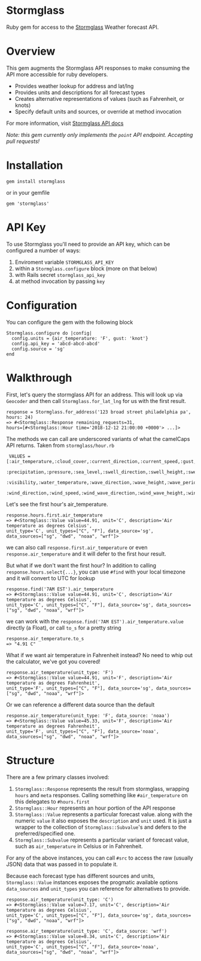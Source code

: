 # Stormglass

Ruby gem for access to the [Stormglass](https://stormglass.io/) Weather forecast API.

# Overview

This gem augments the Stormglass API responses to make consuming the API more accessible for ruby developers.

- Provides weather lookup for address and lat/lng
- Provides units and descriptions for all forecast types
- Creates alternative representations of values (such as Fahrenheit, or knots)
- Specify default units and sources, or override at method invocation

For more information, visit [Stormglass API docs](https://docs.stormglass.io/)

*Note: this gem currently only implements the `point` API endpoint. Accepting pull requests!*

# Installation

```
gem install stormglass
```

or in your gemfile

```
gem 'stormglass'
```

# API Key

To use Stormglass you'll need to provide an API key, which can be configured a number of ways:

1. Enviroment variable `STORMGLASS_API_KEY`
2. within a `Stormglass.configure` block (more on that below)
3. with Rails secret `stormglass_api_key`
4. at method invocation by passing `key`

# Configuration

You can configure the gem with the following block
```
Stormglass.configure do |config|
  config.units = {air_temperature: 'F', gust: 'knot'}
  config.api_key = 'abcd-abcd-abcd'
  config.source = 'sg'
end
```

# Walkthrough

First, let's query the stormglass API for an address. This will look up via `Geocoder` and then call `Stormglass.for_lat_lng` for us with the first result.
```
response = Stormglass.for_address('123 broad street philadelphia pa', hours: 24)
=> #<Stormglass::Response remaining_requests=31,
hours=[#<Stormglass::Hour time='2018-12-12 21:00:00 +0000'> ...]>
```
The methods we can call are underscored variants of what the camelCaps API returns. Taken from `stormglass/hour.rb`
```
 VALUES = [:air_temperature,:cloud_cover,:current_direction,:current_speed,:gust,:humidity,
            :precipitation,:pressure,:sea_level,:swell_direction,:swell_height,:swell_period,
            :visibility,:water_temperature,:wave_direction,:wave_height,:wave_period,
            :wind_direction,:wind_speed,:wind_wave_direction,:wind_wave_height,:wind_wave_period]
```
Let's see the first hour's air_temperature.
```
response.hours.first.air_temperature
=> #<Stormglass::Value value=44.91, unit='C', description='Air temperature as degrees Celsius',
unit_type='C', unit_types=["C", "F"], data_source='sg',
data_sources=["sg", "dwd", "noaa", "wrf"]>
```
we can also call `response.first.air_temperature` or even `response.air_temperature` and it will defer to the first hour result.

But what if we don't want the first hour? In addition to calling `response.hours.select{...}`, you can use `#find` with your local timezone and it will convert to UTC for lookup
```
response.find('7AM EST').air_temperature
=> #<Stormglass::Value value=44.91, unit='C', description='Air temperature as degrees Celsius',
unit_type='C', unit_types=["C", "F"], data_source='sg', data_sources=["sg", "dwd", "noaa", "wrf"]>
```
we can work with the `response.find('7AM EST').air_temperature.value` directly (a Float), or call `to_s` for a pretty string

```
response.air_temperature.to_s
=> "4.91 C"
```

What if we want air temperature in Fahrenheit instead? No need to whip out the calculator, we've
got you covered!

```
response.air_temperature(unit_type: 'F')
=> #<Stormglass::Value value=44.91, unit='F', description='Air temperature as degrees Fahrenheit',
unit_type='F', unit_types=["C", "F"], data_source='sg', data_sources=["sg", "dwd", "noaa", "wrf"]>
```

Or we can reference a different data source than the default
```
response.air_temperature(unit_type: 'F', data_source: 'noaa')
=> #<Stormglass::Value value=45.33, unit='F', description='Air temperature as degrees Fahrenheit',
unit_type='F', unit_types=["C", "F"], data_source='noaa', data_sources=["sg", "dwd", "noaa", "wrf"]>
```

# Structure

There are a few primary classes involved:
1. `Stormglass::Response` represents the result from stormglass, wrapping `hours` and `meta` responses.
Calling something like `#air_temperature` on this delegates to `#hours.first`
2. `Stormglass::Hour` represents an hour portion of the API response
3. `Stormglass::Value` represents a particular forecast value. along with the numeric `value` it also exposes
the `description` and `unit` used. It is just a wrapper to the collection of `Stormglass::Subvalue`'s and defers to the preferred/specified one.
4. `Stormglass::Subvalue` represents a particular variant of forecast value, such as `air_temperature` in Celsius or in Fahrenheit.

For any of the above instances, you can call `#src` to access the raw (usually JSON) data that was passed in to populate it.

Because each forecast type has different sources and units, `Stormglass::Value` instances exposes the progmatic
available options `data_sources` and `unit_types` you can reference for alternatives to provide.

```
response.air_temperature(unit_type: 'C')
=> #<Stormglass::Value value=7.17, unit='C', description='Air temperature as degrees Celsius',
unit_type='C', unit_types=["C", "F"], data_source='sg', data_sources=["sg", "dwd", "noaa", "wrf"]>

response.air_temperature(unit_type: 'C', data_source: 'wrf')
=> #<Stormglass::Value value=8.34, unit='C', description='Air temperature as degrees Celsius',
unit_type='C', unit_types=["C", "F"], data_source='noaa', data_sources=["sg", "dwd", "noaa", "wrf"]>
```
